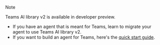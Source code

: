 > [!NOTE]
> Teams AI library v2 is available in developer preview.
>
> - If you have an agent that is meant for Teams, learn to migrate your agent to use Teams AI library v2.
> - If you want to build an agent for Teams, here's the [quick start guide](/microsoftteams/platform/teams-ai-library/getting-started/quickstart).
